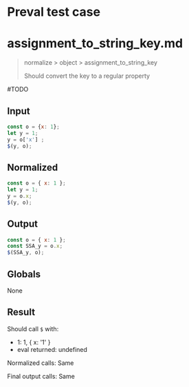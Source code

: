 # Preval test case

# assignment_to_string_key.md

> normalize > object > assignment_to_string_key
>
> Should convert the key to a regular property

#TODO

## Input

`````js filename=intro
const o = {x: 1};
let y = 1;
y = o['x'] ;
$(y, o);
`````

## Normalized

`````js filename=intro
const o = { x: 1 };
let y = 1;
y = o.x;
$(y, o);
`````

## Output

`````js filename=intro
const o = { x: 1 };
const SSA_y = o.x;
$(SSA_y, o);
`````

## Globals

None

## Result

Should call `$` with:
 - 1: 1, { x: '1' }
 - eval returned: undefined

Normalized calls: Same

Final output calls: Same
